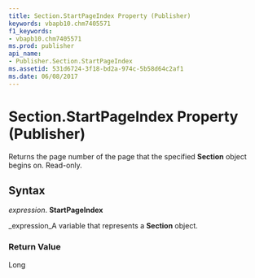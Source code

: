 ```yaml
---
title: Section.StartPageIndex Property (Publisher)
keywords: vbapb10.chm7405571
f1_keywords:
- vbapb10.chm7405571
ms.prod: publisher
api_name:
- Publisher.Section.StartPageIndex
ms.assetid: 531d6724-3f18-bd2a-974c-5b58d64c2af1
ms.date: 06/08/2017
---
```



# Section.StartPageIndex Property (Publisher)

Returns the page number of the page that the specified **Section** object begins on. Read-only.


## Syntax

 _expression_. **StartPageIndex**

 _expression_A variable that represents a **Section** object.


### Return Value

Long


